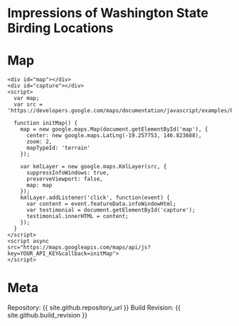 ---
---

# Impressions of Washington State Birding Locations


# Map
    <div id="map"></div>
    <div id="capture"></div>
    <script>
      var map;
      var src = 'https://developers.google.com/maps/documentation/javascript/examples/kml/westcampus.kml';

      function initMap() {
        map = new google.maps.Map(document.getElementById('map'), {
          center: new google.maps.LatLng(-19.257753, 146.823688),
          zoom: 2,
          mapTypeId: 'terrain'
        });

        var kmlLayer = new google.maps.KmlLayer(src, {
          suppressInfoWindows: true,
          preserveViewport: false,
          map: map
        });
        kmlLayer.addListener('click', function(event) {
          var content = event.featureData.infoWindowHtml;
          var testimonial = document.getElementById('capture');
          testimonial.innerHTML = content;
        });
      }
    </script>
    <script async
    src="https://maps.googleapis.com/maps/api/js?key=YOUR_API_KEY&callback=initMap">
    </script>


# Meta
Repository: {{ site.github.repository_url }}
Build Revision: {{ site.github.build_revision }}